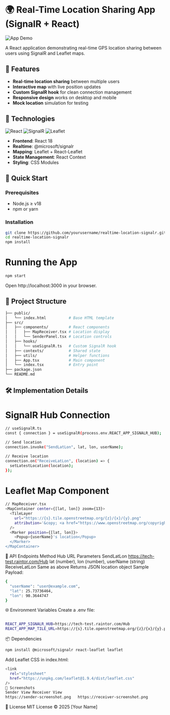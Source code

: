 # 🌍 Real-Time Location Sharing App (SignalR + React)

![App Demo](https://media.giphy.com/media/v1.Y2lkPTc5MGI3NjExcDd2bW5tZ3VkYjFmZ2V6b3RqY2VjZGN4b2R6eGJtYzB1dWZ0dCZlcD12MV9pbnRlcm5hbF9naWZfYnlfaWQmY3Q9Zw/xT5LMHxhOfscxPfIfm/giphy.gif)

A React application demonstrating real-time GPS location sharing between users using SignalR and Leaflet maps.

## 🎯 Features

- **Real-time location sharing** between multiple users
- **Interactive map** with live position updates
- **Custom SignalR hook** for clean connection management
- **Responsive design** works on desktop and mobile
- **Mock location** simulation for testing

## 🔧 Technologies

![React](https://img.shields.io/badge/-React-61DAFB?logo=react&logoColor=white)
![SignalR](https://img.shields.io/badge/-SignalR-%235C2D91?logo=.net&logoColor=white)
![Leaflet](https://img.shields.io/badge/-Leaflet-199900?logo=leaflet&logoColor=white)

- **Frontend**: React 18
- **Realtime**: @microsoft/signalr
- **Mapping**: Leaflet + React-Leaflet
- **State Management**: React Context
- **Styling**: CSS Modules

## 🚀 Quick Start

### Prerequisites
- Node.js ≥ v18
- npm or yarn

### Installation
```bash
git clone https://github.com/yourusername/realtime-location-signalr.git
cd realtime-location-signalr
npm install
```
# Running the App
```bash
npm start
```

Open http://localhost:3000 in your browser.

## 📁 Project Structure
```bash
├── public/
│   └── index.html          # Base HTML template
├── src/
│   ├── components/         # React components
│   │   ├── MapReceiver.tsx # Location display
│   │   └── SenderPanel.tsx # Location controls
│   ├── hooks/
│   │   └── useSignalR.ts   # Custom SignalR hook
│   ├── contexts/           # Shared state
│   ├── utils/              # Helper functions
│   ├── App.tsx             # Main component
│   └── index.tsx           # Entry point
├── package.json
└── README.md
```
## 🛠️ Implementation Details
# SignalR Hub Connection
```bash
// useSignalR.ts
const { connection } = useSignalR(process.env.REACT_APP_SIGNALR_HUB);

// Send location
connection.invoke("SendLatLon", lat, lon, userName);

// Receive location
connection.on("ReceiveLatLon", (location) => {
  setLatestLocation(location);
});
```
# Leaflet Map Component
```bash
// MapReceiver.tsx
<MapContainer center={[lat, lon]} zoom={13}>
  <TileLayer
    url="https://{s}.tile.openstreetmap.org/{z}/{x}/{y}.png"
    attribution='&copy; <a href="https://www.openstreetmap.org/copyright">OpenStreetMap</a>'
  />
  <Marker position={[lat, lon]}>
    <Popup>{userName}'s location</Popup>
  </Marker>
</MapContainer>
```
📡 API Endpoints
Method	Hub URL	Parameters
SendLatLon	https://tech-test.raintor.com/Hub	lat (number), lon (number), userName (string)
ReceiveLatLon	Same as above	Returns JSON location object
Sample Payload:
```bash
{
  "userName": "user@example.com",
  "lat": 25.73736464,
  "lon": 90.3644747
}
```
🌐 Environment Variables
Create a .env file:
```bash

REACT_APP_SIGNALR_HUB=https://tech-test.raintor.com/Hub
REACT_APP_MAP_TILE_URL=https://{s}.tile.openstreetmap.org/{z}/{x}/{y}.png
```
📦 Dependencies
```bash
npm install @microsoft/signalr react-leaflet leaflet
```
Add Leaflet CSS in index.html:

```bash
<link
  rel="stylesheet"
  href="https://unpkg.com/leaflet@1.9.4/dist/leaflet.css"
/>
📸 Screenshots
Sender View	Receiver View
https://sender-screenshot.png	https://receiver-screenshot.png
```
📄 License
MIT License © 2025 [Your Name]
